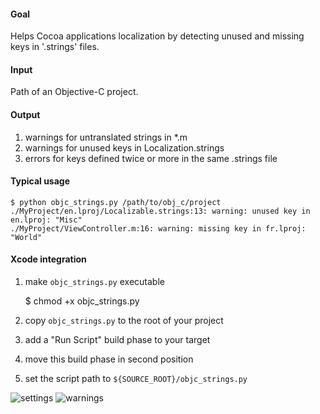 #### Goal

Helps Cocoa applications localization by detecting unused and missing keys in '.strings' files.

#### Input

Path of an Objective-C project.

#### Output

1. warnings for untranslated strings in *.m
2. warnings for unused keys in Localization.strings
3. errors for keys defined twice or more in the same .strings file

#### Typical usage

    $ python objc_strings.py /path/to/obj_c/project
    ./MyProject/en.lproj/Localizable.strings:13: warning: unused key in en.lproj: "Misc"
    ./MyProject/ViewController.m:16: warning: missing key in fr.lproj: "World"

#### Xcode integration

1. make `objc_strings.py` executable

    $ chmod +x objc_strings.py

2. copy `objc_strings.py` to the root of your project
3. add a "Run Script" build phase to your target
4. move this build phase in second position
5. set the script path to `${SOURCE_ROOT}/objc_strings.py`

![settings](https://github.com/nst/objc_strings/raw/master/images/settings.png "settings")
![warnings](https://github.com/nst/objc_strings/raw/master/images/warnings.png "warnings")
